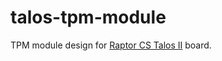 # talos-tpm-module

TPM module design for
[Raptor CS Talos II](https://raptorcs.com/content/TL2WK2/intro.html) board.
